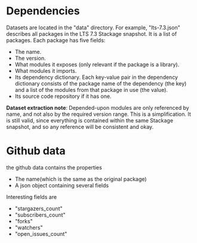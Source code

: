 # Dependencies

Datasets are located in the "data" directory.  For example,
"lts-7.3.json" describes all packages in the LTS 7.3 Stackage snapshot.
It is a list of packages.  Each package has five fields:

  + The name.
  + The version.
  + What modules it exposes (only relevant if the package is a library).
  + What modules it imports.
  + Its dependency dictionary.  Each key-value pair in the dependency
    dictionary consists of the package name of the dependency (the key)
    and a list of the modules from that package in use (the value).
  + Its source code repository if it has one.

**Dataset extraction note**: Depended-upon modules are only referenced
by name, and not also by the required version range.  This is a
simplification.  It is still valid, since everything is contained within
the same Stackage snapshot, and so any reference will be consistent and
okay.

# Github data
the github data contains the properties

  + The name(which is the same as the original package)
  + A json object containing several fields

Interesting fields are

  + "stargazers_count"
  + "subscribers_count"
  + "forks"
  + "watchers"
  + "open_issues_count"
  
